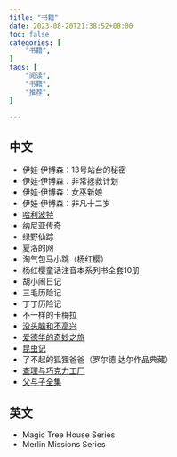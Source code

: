 ```yaml
---
title: "书籍"
date: 2023-08-20T21:38:52+08:00
toc: false
categories: [
    "书籍",
]
tags: [
    "阅读",
    "书籍",
    "推荐",
]

---
```


## 中文

* 伊娃·伊博森：13号站台的秘密
* 伊娃·伊博森：非常拯救计划
* 伊娃·伊博森：女巫新娘
* 伊娃·伊博森：非凡十二岁
* [哈利波特](https://book.douban.com/subject/35599647/)
* 纳尼亚传奇
* 绿野仙踪
* 夏洛的网
* 淘气包马小跳（杨红樱）
* 杨红樱童话注音本系列书全套10册
* 胡小闹日记
* 三毛历险记
* 丁丁历险记
* 不一样的卡梅拉
* [没头脑和不高兴](https://book.douban.com/subject/10464301/)
* [爱德华的奇妙之旅](https://book.douban.com/subject/26927781/)
* [昆虫记](https://book.douban.com/subject/6025428/)
* 了不起的狐狸爸爸（罗尔德·达尔作品典藏）
* [查理与巧克力工厂](https://book.douban.com/subject/34863756/)
* [父与子全集](https://book.douban.com/subject/27032613/）)

## 英文

* Magic Tree House Series
* Merlin Missions Series
